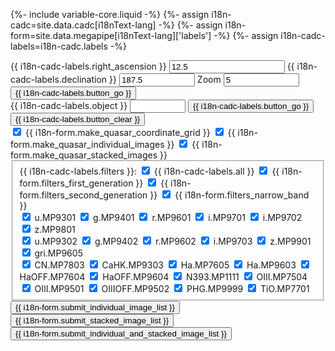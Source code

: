 {%- include variable-core.liquid -%}
{%- assign i18n-cadc=site.data.cadc[i18nText-lang] -%}
{%- assign i18n-form=site.data.megapipe[i18nText-lang]['labels'] -%}
{%- assign i18n-cadc-labels=i18n-cadc.labels -%}

<!-- centre by coordinate -->
<form name="cent" class="form-inline">
  <div class="form-group">
    <label for="cra">{{ i18n-cadc-labels.right_ascension }}</label>
    <input id="cra" name="cra" type="text" value="12.5"/>
    <label for="cdec">{{ i18n-cadc-labels.declination }}</label>
    <input id="cdec" name="cdec"  type="text" size="12" value="187.5"/>
    <label for="czoom">Zoom</label>
    <input id="czoom" name="czoom"  type="text" size="12" value="5"/>
    <input type="button" class="btn btn-default" id="docent" name="docent" value="{{ i18n-cadc-labels.button_go }}" />
  </div>


  <!-- go to object  -->
  <div class="form-group">
    <label for="object">{{ i18n-cadc-labels.object }}</label>
    <input id="object" name="object" type="text" size="8" value="" />
    <input type="submit" class="btn btn-default" onclick="return false" id="resolve" name="resolve" value="{{ i18n-cadc-labels.button_go }}"/>
    <input type="submit" class="btn btn-default" onclick="return false" id="clear"  name="clear" value="{{ i18n-cadc-labels.button_clear }}"/>
  </div>
  <!-- background   -->

  <div class="form-group">
    <input type="checkbox" name="grid" id="grid" checked="checked" value="makesquasarhappy"/>
    <label for="grid">{{ i18n-form.make_quasar_coordinate_grid }}</label>
    <input type="checkbox" name="single" id="single" checked="checked" value="makesquasarhappy"/>
    <label for="single">{{ i18n-form.make_quasar_individual_images }}</label>    
    <input type="checkbox" name="stacked" id="stacked" checked="checked" value="makesquasarhappy"/>
    <label for="stacked">{{ i18n-form.make_quasar_stacked_images }}</label>
  </div>

  <!-- filters -->
  <div>
    <fieldset>
      <div class="form-group brdr-bttm">
        <span class="filters">{{ i18n-cadc-labels.filters }}:</span>
        <input type="checkbox" id="filall" name="filall" checked="checked" value="makesquasarhappy"/>
        <label for="filall">{{ i18n-cadc-labels.all }}</label>
        <input type="checkbox" id="fil1" name="fil1" checked="checked" value="makesquasarhappy"/>
        <label for="fil1">{{ i18n-form.filters_first_generation }}</label>
        <input type="checkbox" id="fil2" name="fil2" checked="checked" value="makesquasarhappy"/>
        <label for="fil2">{{ i18n-form.filters_second_generation }}</label>
        <input type="checkbox" id="filN" name="filN" checked="checked" value="makesquasarhappy"/>
        <label for="filN">{{ i18n-form.filters_narrow_band }}</label>
      </div>
      <div class="form-group">
        <input type="checkbox" id="filu_MP9301" name="fil" value="u.MP9301" checked="checked"/>
        <label for="filu_MP9301">u.MP9301</label>
        <input type="checkbox" id="filg_MP9401" name="fil" value="g.MP9401" checked="checked"/>
        <label for="filg_MP9401">g.MP9401</label>
        <input type="checkbox" id="filr_MP9601" name="fil" value="r.MP9601" checked="checked"/>
        <label for="filr_MP9601">r.MP9601</label>
        <input type="checkbox" id="fili_MP9701" name="fil" value="i.MP9701" checked="checked"/>
        <label for="fili_MP9701">i.MP9701</label>
        <input type="checkbox" id="fili_MP9702" name="fil" value="i.MP9702" checked="checked"/>
        <label for="fili_MP9702">i.MP9702</label>
        <input type="checkbox" id="filz_MP9801" name="fil" value="z.MP9801" checked="checked"/>
        <label for="filz_MP9801">z.MP9801</label>
      </div>
      <div class="form-group">
        <input type="checkbox" id="filu_MP9302" name="fil" value="u.MP9302" checked="checked"/>
        <label for="filu_MP9302">u.MP9302</label>
        <input type="checkbox" id="filg_MP9402" name="fil" value="g.MP9402" checked="checked"/>
        <label for="filg_MP9402">g.MP9402</label>
        <input type="checkbox" id="filr_MP9602" name="fil" value="r.MP9602" checked="checked"/>
        <label for="filr_MP9602">r.MP9602</label>
        <input type="checkbox" id="fili_MP9703" name="fil" value="i.MP9703" checked="checked"/>
        <label for="fili_MP9703">i.MP9703</label>
        <input type="checkbox" id="filz_MP9901" name="fil" value="z.MP9901" checked="checked"/>
        <label for="filz_MP9901">z.MP9901</label>
        <input type="checkbox" id="filgri_MP9605" name="fil" value="gri.MP9605" checked="checked"/>
        <label for="filgri_MP9605">gri.MP9605</label>
      </div>
      <div class="form-group">
        <input type="checkbox" id="filCN_MP7803" name="fil" value="CN.MP7803" checked="checked"/>
        <label for="filCN_MP7803">CN.MP7803</label>
        <input type="checkbox" id="filCaHK_MP9303" name="fil" value="CaHK.MP9303" checked="checked"/>
        <label for="filCaHK_MP9303">CaHK.MP9303</label>
        <input type="checkbox" id="filHa_MP7605" name="fil" value="Ha.MP7605" checked="checked"/>
        <label for="filHa_MP7605">Ha.MP7605</label>
        <input type="checkbox" id="filHa_MP9603" name="fil" value="Ha.MP9603" checked="checked"/>
        <label for="filHa_MP9603">Ha.MP9603</label>
        <input type="checkbox" id="filHaOFF_MP7604" name="fil" value="HaOFF.MP7604" checked="checked"/>
        <label for="filHaOFF_MP7604">HaOFF.MP7604</label>
        <input type="checkbox" id="filHaOFF_MP9604" name="fil" value="HaOFF.MP9604" checked="checked"/>
        <label for="filHaOFF_MP9604">HaOFF.MP9604</label>
        <input type="checkbox" id="filN393_MP1111" name="fil" value="N393.MP1111" checked="checked"/>
        <label for="filN393_MP1111">N393.MP1111</label>
        <input type="checkbox" id="filOIII_MP7504" name="fil" value="OIII.MP7504" checked="checked"/>
        <label for="filOIII_MP7504">OIII.MP7504</label>
        <input type="checkbox" id="filOIII_MP9501" name="fil" value="OIII.MP9501" checked="checked"/>
        <label for="filOIII_MP9501">OIII.MP9501</label>
        <input type="checkbox" id="filOIIIOFF_MP9502" name="fil" value="OIIIOFF.MP9502" checked="checked"/>
        <label for="filOIIIOFF_MP9502">OIIIOFF.MP9502</label>
        <input type="checkbox" id="filPHG_MP9999" name="fil" value="PHG.MP9999" checked="checked"/>
        <label for="filPHG_MP9999">PHG.MP9999</label>
        <input type="checkbox" id="filTiO_MP7701" name="fil" value="TiO.MP7701" checked="checked"/>
        <label for="filTiO_MP7701">TiO.MP7701</label>
      </div>
    </fieldset>
  </div>
  <div>
    <input type="submit" class="btn btn-default" onclick="return false" id="getimages" name="getimages" value="{{ i18n-form.submit_individual_image_list }}"/>
    <input type="submit" class="btn btn-default" onclick="return false" id="getstacks" name="getstacks" value="{{ i18n-form.submit_stacked_image_list }}"/>
    <input type="submit" class="btn btn-default" onclick="return false" id="getboth" name="getboth" value="{{ i18n-form.submit_individual_and_stacked_image_list }}"/>
  </div>
</form>

<div id="diag"></div>

<div id="map-canvas"></div>

<div>
  <script src="https://maps.googleapis.com/maps/api/js?key={{ site.google_api_key }}&amp;sensor=false"></script>
  <script src="/static/js/megapipe/data.js"></script>
  <script src="/static/js/megapipe/baseutils.js"></script>
  <script src="/static/js/megapipe/cfhtls.js"></script>
  <script src="/static/js/megapipe/keydragzoom.js"></script>
</div>